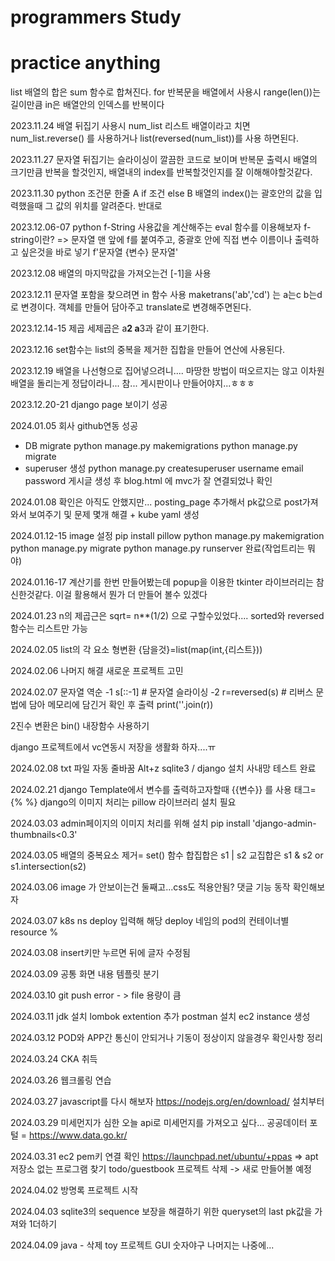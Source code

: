 # programmers Study
# practice anything
list 배열의 합은 sum 함수로 합쳐진다. 
for 반복문을 배열에서 사용시 range(len())는 길이만큼 in은 배열안의 인덱스를 반복이다 

2023.11.24 
배열 뒤집기 사용시 num_list 리스트 배열이라고 치면 num_list.reverse() 를 사용하거나 list(reversed(num_list))를 사용 하면된다.

2023.11.27 
문자열 뒤집기는 슬라이싱이 깔끔한 코드로 보이며
반복문 출력시 배열의 크기만큼 반복을 할것인지, 배열내의 index를 반복할것인지를 잘 이해해야할것같다.

2023.11.30 
python 조건문 한줄 A if 조건 else B
배열의 index()는 괄호안의 값을 입력했을때 그 값의 위치를 알려준다. 반대로

2023.12.06-07
python f-String 사용값을 계산해주는 eval 함수를 이용해보자
f-string이란? => 문자열 맨 앞에 f를 붙여주고, 중괄호 안에 직접 변수 이름이나 출력하고 싶은것을 바로 넣기
f'문자열 {변수} 문자열'

2023.12.08 
배열의 마지막값을 가져오는건 [-1]을 사용

2023.12.11 
문자열 포함을 찾으려면 in 함수 사용
maketrans('ab','cd') 는 a는c b는d로 변경이다. 객체를 만들어 담아주고 translate로 변경해주면된다. 

2023.12.14-15
제곱 세제곱은 a**2 a**3과 같이 표기한다.

2023.12.16 
set함수는 list의 중복을 제거한 집합을 만들어 연산에 사용된다.

2023.12.19
배열을 나선형으로 집어넣으려니.... 마땅한 방법이 떠오르지는 않고 이차원 배열을 돌리는게 정답이라니... 참... 게시판이나 만들어야지...ㅎㅎㅎ

2023.12.20-21
django page 보이기 성공

2024.01.05 회사 github연동 성공
- DB migrate
python manage.py makemigrations
python manage.py migrate
- superuser 생성
python manage.py createsuperuser
username
email
password
게시글 생성 후 blog.html 에 mvc가 잘 연결되었나 확인

2024.01.08
확인은 아직도 안했지만... posting_page 추가해서 pk값으로 post가져와서 보여주기 및 문제 몇개 해결 + kube yaml 생성

2024.01.12-15
image 설정
pip install pillow
python manage.py makemigration
python manage.py migrate
python manage.py runserver
완료(작업트리는 뭐야)

2024.01.16-17
계산기를 한번 만들어봤는데 popup을 이용한 tkinter 라이브러리는 참신한것같다. 
이걸 활용해서 뭔가 더 만들어 볼수 있겠다

2024.01.23
n의 제곱근은 sqrt= n**(1/2) 으로 구할수있었다....
sorted와 reversed함수는 리스트만 가능

2024.02.05 
list의 각 요소 형변환
{담을것}=list(map(int,{리스트}))

2024.02.06
나머지 해결 새로운 프로젝트 고민

2024.02.07
문자열 역순
-1 s[::-1] # 문자열 슬라이싱
-2 r=reversed(s) # 리버스 문법에 담아 메모리에 담긴거 확인 후 출력
   print(''.join(r))

2진수 변환은 bin() 내장함수 사용하기

django 프로젝트에서 vc연동시 저장을 생활화 하자....ㅠ


2024.02.08
txt 파일 자동 줄바꿈 Alt+z
sqlite3 / django 설치 사내망 테스트 완료

2024.02.21
django Template에서 변수를 출력하고자할때 {{변수}} 를 사용
태그= {% %}
django의 이미지 처리는 pillow 라이브러리 설치 필요

2024.03.03
admin페이지의 이미지 처리를 위해 설치
pip install 'django-admin-thumbnails<0.3'

2024.03.05
배열의 중복요소 제거= set() 함수
합집합은 s1 | s2
교집합은 s1 & s2 or s1.intersection(s2)

2024.03.06
image 가 안보이는건 둘째고...css도 적용안됨?
댓글 기능 동작 확인해보자

2024.03.07
k8s ns deploy 입력해 해당 deploy 네임의 pod의 컨테이너별 resource %

2024.03.08
insert키만 누르면 뒤에 글자 수정됨

2024.03.09
공통 화면 내용 템플릿 분기


2024.03.10
git push error - > file 용량이 큼

2024.03.11
jdk 설치
lombok extention 추가
postman 설치
ec2  instance 생성

2024.03.12
POD와 APP간 통신이 안되거나 기동이 정상이지 않을경우 확인사항 정리

2024.03.24
CKA 취득

2024.03.26
웹크롤링 연습

2024.03.27
javascript를 다시 해보자
https://nodejs.org/en/download/ 설치부터

2024.03.29
미세먼지가 심한 오늘 api로 미세먼지를 가져오고 싶다...
공공데이터 포털 = https://www.data.go.kr/ 

2024.03.31
ec2 pem키 연결 확인
https://launchpad.net/ubuntu/+ppas => apt 저장소 없는 프로그램 찾기
todo/guestbook 프로젝트 삭제
-> 새로 만들어볼 예정

2024.04.02
방명록 프로젝트 시작

2024.04.03
sqlite3의 sequence 보장을 해결하기 위한 queryset의 last pk값을 가져와 1더하기

2024.04.09
java - 삭제
toy 프로젝트 GUI 숫자야구
나머지는 나중에...
